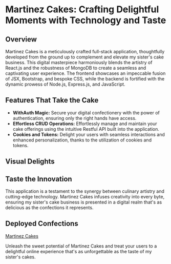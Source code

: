 # Martinez Cakes: Crafting Delightful Moments with Technology and Taste

## Overview
Martinez Cakes is a meticulously crafted full-stack application, thoughtfully developed from the ground up to complement and elevate my sister's cake business. This digital masterpiece harmoniously blends the artistry of React.js and the robustness of MongoDB to create a seamless and captivating user experience. The frontend showcases an impeccable fusion of JSX, Bootstrap, and bespoke CSS, while the backend is fortified with the dynamic prowess of Node.js, Express.js, and JavaScript.

## Features That Take the Cake
- **WithAuth Magic:** Secure your digital confectionery with the power of authentication, ensuring only the right hands have access.
- **Effortless CRUD Operations:** Effortlessly manage and maintain your cake offerings using the intuitive Restful API built into the application.
- **Cookies and Tokens:** Delight your users with seamless interactions and enhanced personalization, thanks to the utilization of cookies and tokens.

## Visual Delights


## Taste the Innovation
This application is a testament to the synergy between culinary artistry and cutting-edge technology. Martinez Cakes infuses creativity into every byte, ensuring my sister's cake business is presented in a digital realm that's as delicious as the confections it represents.

## Deployed Confections
[Martinez Cakes]()

Unleash the sweet potential of Martinez Cakes and treat your users to a delightful online experience that's as unforgettable as the taste of my sister's cakes.
